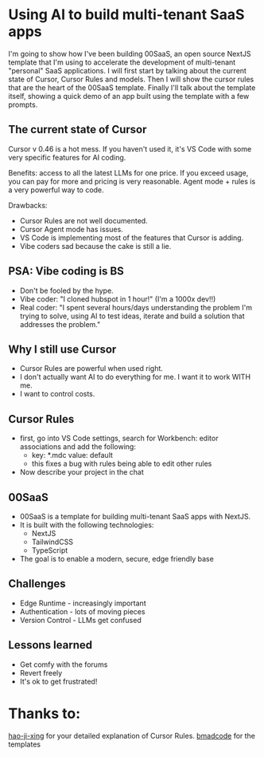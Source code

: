 # Using AI to build multi-tenant SaaS apps

I'm going to show how I've been building 00SaaS, an open source NextJS template that I'm using to accelerate the development of multi-tenant "personal" SaaS applications. I will first start by talking about the current state of Cursor, Cursor Rules and models. Then I will show the cursor rules that are the heart of the 00SaaS template. Finally I'll talk about the template itself, showing a quick demo of an app built using the template with a few prompts.

## The current state of Cursor

Cursor v 0.46 is a hot mess. If you haven't used it, it's VS Code with some very specific features for AI coding.

Benefits: access to all the latest LLMs for one price. If you exceed usage, you can pay for more and pricing is very reasonable.
Agent mode + rules is a very powerful way to code.

Drawbacks:
- Cursor Rules are not well documented.
- Cursor Agent mode has issues.
- VS Code is implementing most of the features that Cursor is adding.
- Vibe coders sad because the cake is still a lie.

## PSA: Vibe coding is BS
- Don't be fooled by the hype.
- Vibe coder: "I cloned hubspot in 1 hour!" (I'm a 1000x dev!!)
- Real coder: "I spent several hours/days understanding the problem I'm trying to solve, using AI to test ideas, iterate and build a solution that addresses the problem."

## Why I still use Cursor
- Cursor Rules are powerful when used right.
- I don't actually want AI to do everything for me. I want it to work WITH me. 
- I want to control costs.

## Cursor Rules
- first, go into VS Code settings, search for Workbench: editor associations and add the following:
  - key: *.mdc  value: default
  - this fixes a bug with rules being able to edit other rules
- Now describe your project in the chat

## 00SaaS
- 00SaaS is a template for building multi-tenant SaaS apps with NextJS.
- It is built with the following technologies:
  - NextJS
  - TailwindCSS
  - TypeScript  
- The goal is to enable a modern, secure, edge friendly base
  
## Challenges
- Edge Runtime - increasingly important
- Authentication - lots of moving pieces
- Version Control - LLMs get confused

## Lessons learned
- Get comfy with the forums
- Revert freely
- It's ok to get frustrated! 

# Thanks to:
[hao-ji-xing](https://github.com/hao-ji-xing) for your detailed explanation of Cursor Rules.
[bmadcode](https://github.com/bmadcode) for the templates
